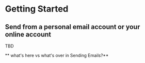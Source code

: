 # Getting Started

## Send from a personal email account or your online account
<div id="gv-1start-send-from-personal-email"></div>

<div id="TBD">TBD</div>

** what's here vs what's over in Sending Emails?**